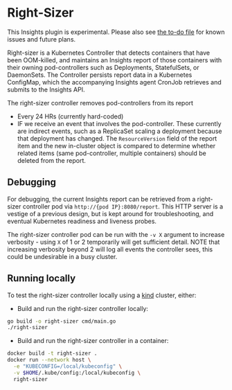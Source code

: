 # Right-Sizer

This Insights plugin is experimental. Please also see [the to-do file](./TODO.md) for known issues and future plans.

Right-sizer is a Kubernetes Controller that detects containers that have been OOM-killed, and maintains an Insights report of those containers with their owning pod-controllers such as Deployments, StatefulSets, or DaemonSets. The Controller persists report data in a Kubernetes ConfigMap, which the accompanying Insights agent CronJob retrieves and submits to the Insights API.

The right-sizer controller removes pod-controllers from its report

* Every 24 HRs (currently hard-coded)
* IF we receive an event that involves the pod-controller. These currently are indirect events, such as a ReplicaSet scaling a deployment because that deployment has changed. The `ResourceVersion` field of the report item and the new in-cluster object is compared to determine whether related items (same pod-controller, multiple containers) should be deleted from the report.

## Debugging

For debugging, the current Insights report can be retrieved from a right-sizer controller pod via `http://{pod IP}:8080/report`. This HTTP server is a vestige of a previous design, but is kept around for troubleshooting, and eventual Kubernetes readiness and liveness probes.

The right-sizer controller pod can be run with the `-v X` argument to increase verbosity - using `X` of 1 or 2 temporarily will get sufficient detail. NOTE that increasing verbosity beyond 2 will log all events the controller sees, this could be undesirable in a busy cluster.

## Running locally

To test the right-sizer controller locally using a [kind](https://kind.sigs.k8s.io/) cluster, either:

* Build and run the right-sizer controller locally:

```bash
go build -o right-sizer cmd/main.go
./right-sizer
```

* Build and run the right-sizer controller in a container:

```bash
docker build -t right-sizer .
docker run --network host \
  -e "KUBECONFIG=/local/kubeconfig" \
  -v $HOME/.kube/config:/local/kubeconfig \
  right-sizer
```

